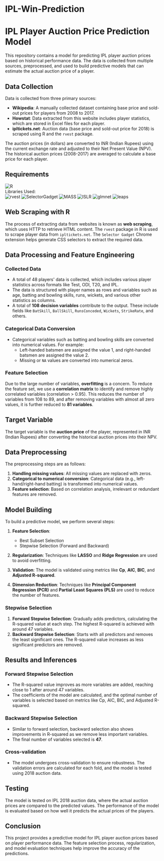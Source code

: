 # IPL-Win-Prediction

# IPL Player Auction Price Prediction Model

This repository contains a model for predicting IPL player auction prices based on historical performance data. The data is collected from multiple sources, preprocessed, and used to build predictive models that can estimate the actual auction price of a player.

## Data Collection

Data is collected from three primary sources:

- **Wikipedia**: A manually collected dataset containing base price and sold-out prices for players from 2008 to 2017.
- **Howstat**: Data extracted from this website includes player statistics, which are stored in Excel files for each player.
- **ipltickets.net**: Auction data (base price and sold-out price for 2018) is scraped using R and the `rvest` package.

The auction prices (in dollars) are converted to INR (Indian Rupees) using the current exchange rate and adjusted to their Net Present Value (NPV). The historical auction prices (2008-2017) are averaged to calculate a base price for each player.

## Requirements

![R](https://img.shields.io/badge/R-%23F6FFFF.svg?style=for-the-badge&logo=r&logoColor=blue)<br>
Libraries Used: <br>
![rvest](https://img.shields.io/badge/rvest-4B8F29?style=for-the-badge&logo=r&logoColor=white)
![SelectorGadget](https://img.shields.io/badge/SelectorGadget-7F7F7F?style=for-the-badge&logo=r&logoColor=white)
![MASS](https://img.shields.io/badge/MASS-9A2A2A?style=for-the-badge&logo=r&logoColor=white)
![ISLR](https://img.shields.io/badge/ISLR-2A7D4E?style=for-the-badge&logo=r&logoColor=white)
![glmnet](https://img.shields.io/badge/glmnet-00A9E0?style=for-the-badge&logo=r&logoColor=white)
![leaps](https://img.shields.io/badge/leaps-FF5A00?style=for-the-badge&logo=r&logoColor=white)

## Web Scraping with R

The process of extracting data from websites is known as **web scraping**, which uses HTTP to retrieve HTML content. The `rvest` package in R is used to scrape player data from `ipltickets.net`. The `Selector Gadget` Chrome extension helps generate CSS selectors to extract the required data.

## Data Processing and Feature Engineering

### Collected Data

- A total of 48 players' data is collected, which includes various player statistics across formats like Test, ODI, T20, and IPL.
- The data is structured with player names as rows and variables such as age, batting and bowling skills, runs, wickets, and various other statistics as columns.
- A total of **108 decision variables** contribute to the output. These include fields like `BatSkill`, `BallSkill`, `RunsConceded`, `Wickets`, `StrikeRate`, and others.
  
### Categorical Data Conversion

- Categorical variables such as batting and bowling skills are converted into numerical values. For example:
  - Left-handed batsmen are assigned the value 1, and right-handed batsmen are assigned the value 2.
  - Missing or `NA` values are converted into numerical zeros.

### Feature Selection

Due to the large number of variables, **overfitting** is a concern. To reduce the feature set, we use a **correlation matrix** to identify and remove highly correlated variables (correlation > 0.95). This reduces the number of variables from 108 to 89, and after removing variables with almost all zero values, it is further reduced to **81 variables**.

## Target Variable

The target variable is the **auction price** of the player, represented in INR (Indian Rupees) after converting the historical auction prices into their NPV.

## Data Preprocessing

The preprocessing steps are as follows:

1. **Handling missing values**: All missing values are replaced with zeros.
2. **Categorical to numerical conversion**: Categorical data (e.g., left-hand/right-hand batting) is transformed into numerical values.
3. **Feature selection**: Based on correlation analysis, irrelevant or redundant features are removed.

## Model Building

To build a predictive model, we perform several steps:

1. **Feature Selection**:
   - Best Subset Selection
   - Stepwise Selection (Forward and Backward)
   
2. **Regularization**: Techniques like **LASSO** and **Ridge Regression** are used to avoid overfitting.
   
3. **Validation**: The model is validated using metrics like **Cp**, **AIC**, **BIC**, and **Adjusted R-squared**.

4. **Dimension Reduction**: Techniques like **Principal Component Regression (PCR)** and **Partial Least Squares (PLS)** are used to reduce the number of features.

### Stepwise Selection

1. **Forward Stepwise Selection**: Gradually adds predictors, calculating the R-squared value at each step. The highest R-squared is achieved with around 47 variables.
2. **Backward Stepwise Selection**: Starts with all predictors and removes the least significant ones. The R-squared value increases as less significant predictors are removed.

## Results and Inferences

### Forward Stepwise Selection

- The R-squared value improves as more variables are added, reaching close to 1 after around 47 variables.
- The coefficients of the model are calculated, and the optimal number of variables is selected based on metrics like Cp, AIC, BIC, and Adjusted R-squared.

### Backward Stepwise Selection

- Similar to forward selection, backward selection also shows improvements in R-squared as we remove less important variables.
- The final number of variables selected is **47**.

### Cross-validation

- The model undergoes cross-validation to ensure robustness. The validation errors are calculated for each fold, and the model is tested using 2018 auction data.

## Testing

The model is tested on IPL 2018 auction data, where the actual auction prices are compared to the predicted values. The performance of the model is evaluated based on how well it predicts the actual prices of the players.

## Conclusion

This project provides a predictive model for IPL player auction prices based on player performance data. The feature selection process, regularization, and model evaluation techniques help improve the accuracy of the predictions.

